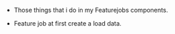 
 * Those things that i do  in my Featurejobs components.
 - Feature job at first create a load data.